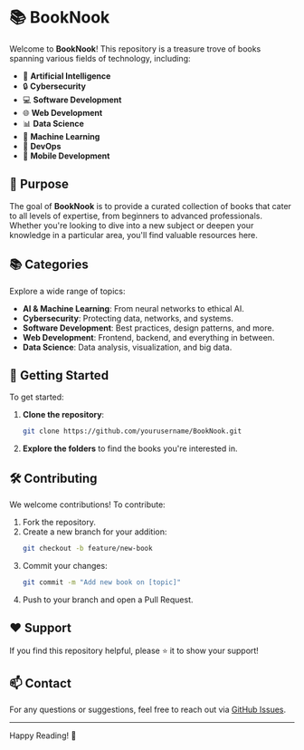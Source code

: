 # 📚 BookNook

Welcome to **BookNook**! This repository is a treasure trove of books spanning various fields of technology, including:

- 🤖 **Artificial Intelligence**
- 🔒 **Cybersecurity**
- 💻 **Software Development**
- 🌐 **Web Development**
- 📊 **Data Science**
- 🚀 **Machine Learning**
- 🔧 **DevOps**
- 📱 **Mobile Development**

## 🎯 Purpose

The goal of **BookNook** is to provide a curated collection of books that cater to all levels of expertise, from beginners to advanced professionals. Whether you're looking to dive into a new subject or deepen your knowledge in a particular area, you'll find valuable resources here.

## 📚 Categories

Explore a wide range of topics:

- **AI & Machine Learning**: From neural networks to ethical AI.
- **Cybersecurity**: Protecting data, networks, and systems.
- **Software Development**: Best practices, design patterns, and more.
- **Web Development**: Frontend, backend, and everything in between.
- **Data Science**: Data analysis, visualization, and big data.

## 🚀 Getting Started

To get started:

1. **Clone the repository**:
    ```bash
    git clone https://github.com/yourusername/BookNook.git
    ```
2. **Explore the folders** to find the books you're interested in.

## 🛠️ Contributing

We welcome contributions! To contribute:

1. Fork the repository.
2. Create a new branch for your addition:
    ```bash
    git checkout -b feature/new-book
    ```
3. Commit your changes:
    ```bash
    git commit -m "Add new book on [topic]"
    ```
4. Push to your branch and open a Pull Request.

## ❤️ Support

If you find this repository helpful, please ⭐ it to show your support!

## 📫 Contact

For any questions or suggestions, feel free to reach out via [GitHub Issues](https://github.com/Rana718/BookNook/issues).

---

Happy Reading! 📖

